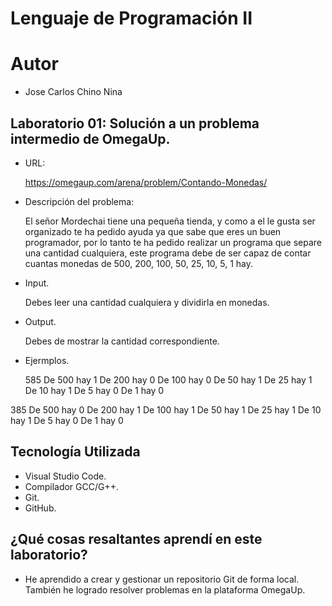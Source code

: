 # Lenguaje de Programación II

# Autor
- Jose Carlos Chino Nina

## Laboratorio 01: Solución a un problema intermedio de OmegaUp.
- URL:
  
  https://omegaup.com/arena/problem/Contando-Monedas/
  
- Descripción del problema:
  
  El señor Mordechai tiene una pequeña tienda, y como a el le gusta ser organizado te ha pedido ayuda ya que sabe que eres un buen programador, por lo tanto te ha pedido realizar un programa que separe una cantidad cualquiera, este programa debe de ser capaz de contar cuantas monedas de 500, 200, 100, 50, 25, 10, 5, 1 hay.

- Input.

  Debes leer una cantidad cualquiera y dividirla en monedas.

- Output.

  Debes de mostrar la cantidad correspondiente.
  
- Ejermplos.

  585
De 500 hay 1
De 200 hay 0
De 100 hay 0
De 50  hay 1
De 25  hay 1
De 10  hay 1
De 5   hay 0
De 1   hay 0

385
De 500 hay 0
De 200 hay 1
De 100 hay 1
De 50  hay 1
De 25  hay 1
De 10  hay 1
De 5   hay 0
De 1   hay 0


## Tecnología Utilizada
- Visual Studio Code.
- Compilador GCC/G++.
- Git.
- GitHub.

## ¿Qué cosas resaltantes aprendí en este laboratorio?
- He aprendido a crear y gestionar un repositorio Git de forma local. También he logrado resolver problemas en la plataforma OmegaUp.

